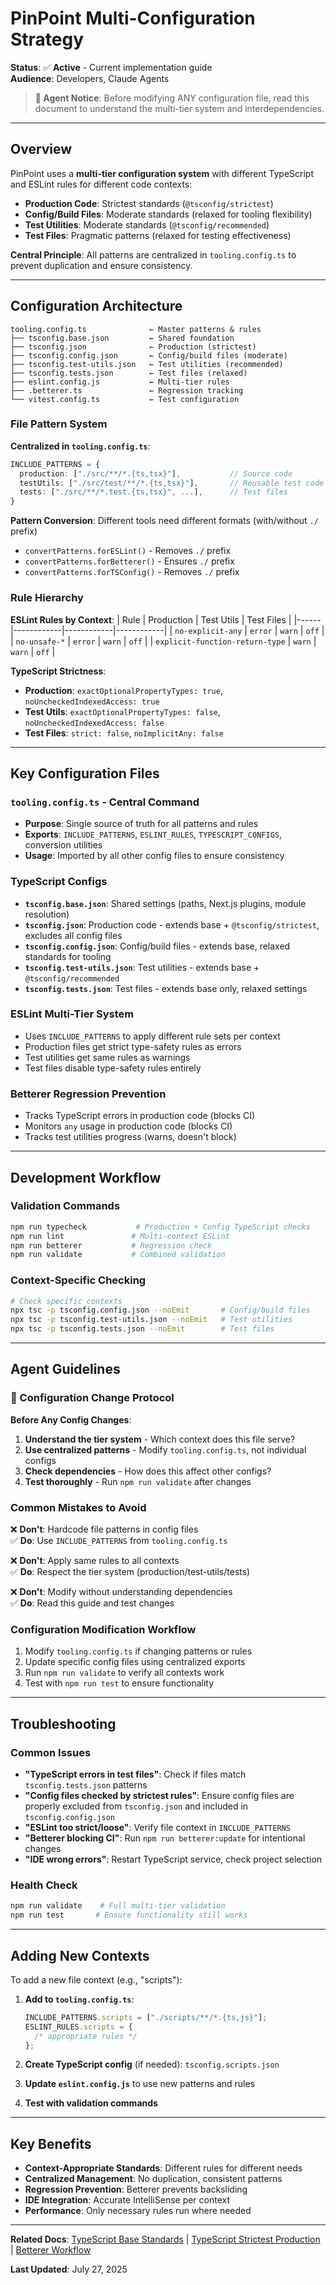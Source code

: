 # PinPoint Multi-Configuration Strategy

**Status**: ✅ **Active** - Current implementation guide  
**Audience**: Developers, Claude Agents

> **🤖 Agent Notice**: Before modifying ANY configuration file, read this document to understand the multi-tier system and interdependencies.

---

## Overview

PinPoint uses a **multi-tier configuration system** with different TypeScript and ESLint rules for different code contexts:

- **Production Code**: Strictest standards (`@tsconfig/strictest`)
- **Config/Build Files**: Moderate standards (relaxed for tooling flexibility)
- **Test Utilities**: Moderate standards (`@tsconfig/recommended`)
- **Test Files**: Pragmatic patterns (relaxed for testing effectiveness)

**Central Principle**: All patterns are centralized in `tooling.config.ts` to prevent duplication and ensure consistency.

---

## Configuration Architecture

```
tooling.config.ts              ← Master patterns & rules
├── tsconfig.base.json         ← Shared foundation
├── tsconfig.json              ← Production (strictest)
├── tsconfig.config.json       ← Config/build files (moderate)
├── tsconfig.test-utils.json   ← Test utilities (recommended)
├── tsconfig.tests.json        ← Test files (relaxed)
├── eslint.config.js           ← Multi-tier rules
├── .betterer.ts               ← Regression tracking
└── vitest.config.ts           ← Test configuration
```

### File Pattern System

**Centralized in `tooling.config.ts`**:

```typescript
INCLUDE_PATTERNS = {
  production: ["./src/**/*.{ts,tsx}"],           // Source code
  testUtils: ["./src/test/**/*.{ts,tsx}"],       // Reusable test code
  tests: ["./src/**/*.test.{ts,tsx}", ...],      // Test files
}
```

**Pattern Conversion**: Different tools need different formats (with/without `./` prefix)

- `convertPatterns.forESLint()` - Removes `./` prefix
- `convertPatterns.forBetterer()` - Ensures `./` prefix
- `convertPatterns.forTSConfig()` - Removes `./` prefix

### Rule Hierarchy

**ESLint Rules by Context**:
| Rule | Production | Test Utils | Test Files |
|------|------------|------------|------------|
| `no-explicit-any` | `error` | `warn` | `off` |
| `no-unsafe-*` | `error` | `warn` | `off` |
| `explicit-function-return-type` | `warn` | `warn` | `off` |

**TypeScript Strictness**:

- **Production**: `exactOptionalPropertyTypes: true`, `noUncheckedIndexedAccess: true`
- **Test Utils**: `exactOptionalPropertyTypes: false`, `noUncheckedIndexedAccess: false`
- **Test Files**: `strict: false`, `noImplicitAny: false`

---

## Key Configuration Files

### `tooling.config.ts` - Central Command

- **Purpose**: Single source of truth for all patterns and rules
- **Exports**: `INCLUDE_PATTERNS`, `ESLINT_RULES`, `TYPESCRIPT_CONFIGS`, conversion utilities
- **Usage**: Imported by all other config files to ensure consistency

### TypeScript Configs

- **`tsconfig.base.json`**: Shared settings (paths, Next.js plugins, module resolution)
- **`tsconfig.json`**: Production code - extends base + `@tsconfig/strictest`, excludes all config files
- **`tsconfig.config.json`**: Config/build files - extends base, relaxed standards for tooling
- **`tsconfig.test-utils.json`**: Test utilities - extends base + `@tsconfig/recommended`
- **`tsconfig.tests.json`**: Test files - extends base only, relaxed settings

### ESLint Multi-Tier System

- Uses `INCLUDE_PATTERNS` to apply different rule sets per context
- Production files get strict type-safety rules as errors
- Test utilities get same rules as warnings
- Test files disable type-safety rules entirely

### Betterer Regression Prevention

- Tracks TypeScript errors in production code (blocks CI)
- Monitors `any` usage in production code (blocks CI)
- Tracks test utilities progress (warns, doesn't block)

---

## Development Workflow

### Validation Commands

```bash
npm run typecheck           # Production + Config TypeScript checks
npm run lint               # Multi-context ESLint
npm run betterer           # Regression check
npm run validate           # Combined validation
```

### Context-Specific Checking

```bash
# Check specific contexts
npx tsc -p tsconfig.config.json --noEmit       # Config/build files
npx tsc -p tsconfig.test-utils.json --noEmit   # Test utilities
npx tsc -p tsconfig.tests.json --noEmit        # Test files
```

---

## Agent Guidelines

### 🤖 Configuration Change Protocol

**Before Any Config Changes**:

1. **Understand the tier system** - Which context does this file serve?
2. **Use centralized patterns** - Modify `tooling.config.ts`, not individual configs
3. **Check dependencies** - How does this affect other configs?
4. **Test thoroughly** - Run `npm run validate` after changes

### Common Mistakes to Avoid

❌ **Don't**: Hardcode file patterns in config files  
✅ **Do**: Use `INCLUDE_PATTERNS` from `tooling.config.ts`

❌ **Don't**: Apply same rules to all contexts  
✅ **Do**: Respect the tier system (production/test-utils/tests)

❌ **Don't**: Modify without understanding dependencies  
✅ **Do**: Read this guide and test changes

### Configuration Modification Workflow

1. Modify `tooling.config.ts` if changing patterns or rules
2. Update specific config files using centralized exports
3. Run `npm run validate` to verify all contexts work
4. Test with `npm run test` to ensure functionality

---

## Troubleshooting

### Common Issues

- **"TypeScript errors in test files"**: Check if files match `tsconfig.tests.json` patterns
- **"Config files checked by strictest rules"**: Ensure config files are properly excluded from `tsconfig.json` and included in `tsconfig.config.json`
- **"ESLint too strict/loose"**: Verify file context in `INCLUDE_PATTERNS`
- **"Betterer blocking CI"**: Run `npm run betterer:update` for intentional changes
- **"IDE wrong errors"**: Restart TypeScript service, check project selection

### Health Check

```bash
npm run validate    # Full multi-tier validation
npm run test       # Ensure functionality still works
```

---

## Adding New Contexts

To add a new file context (e.g., "scripts"):

1. **Add to `tooling.config.ts`**:

   ```typescript
   INCLUDE_PATTERNS.scripts = ["./scripts/**/*.{ts,js}"];
   ESLINT_RULES.scripts = {
     /* appropriate rules */
   };
   ```

2. **Create TypeScript config** (if needed): `tsconfig.scripts.json`

3. **Update `eslint.config.js`** to use new patterns and rules

4. **Test with validation commands**

---

## Key Benefits

- **Context-Appropriate Standards**: Different rules for different needs
- **Centralized Management**: No duplication, consistent patterns
- **Regression Prevention**: Betterer prevents backsliding
- **IDE Integration**: Accurate IntelliSense per context
- **Performance**: Only necessary rules run where needed

---

**Related Docs**: [TypeScript Base Standards](../developer-guides/typescript-base-standards.md) | [TypeScript Strictest Production](../developer-guides/typescript-strictest-production.md) | [Betterer Workflow](../developer-guides/betterer-workflow.md)

**Last Updated**: July 27, 2025
